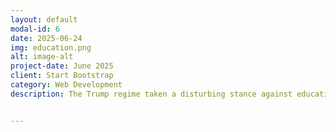 ```yaml
---
layout: default
modal-id: 6
date: 2025-06-24
img: education.png
alt: image-alt
project-date: June 2025
client: Start Bootstrap
category: Web Development
description: The Trump regime taken a disturbing stance against education, from K-12 schools to insititutions of higher education. Trump has appointed a completely unqualified Secretary of Education, who has the goal of dismantling the Department of Education. The Regime continues to bully schools and universities in an effort to directly affect the methods and content of education. Below you will find a compiled list of examples of the administration's efforts to undermine education in the USA. 


---
```

